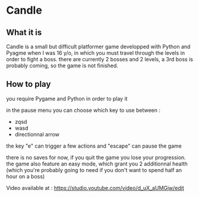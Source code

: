 # Candle

## What it is

Candle is a small but difficult platformer game developped with Python and Pyagme when I was 16 y/o, in which you must travel through the levels in order to fight a boss.
there are currently 2 bosses and 2 levels, a 3rd boss is probably coming, so the game is not finished.

## How to play

you require Pygame and Python in order to play it

in the pause menu you can choose which key to use between :
- zqsd
- wasd
- directionnal arrow

the key "e" can trigger a few actions and "escape" can pause the game

there is no saves for now, if you quit the game you lose your progression.
the game also feature an easy mode, which grant you 2 additionnal health (which you're probably going to need if you don't want to spend half an hour on a boss)

Video available at : https://studio.youtube.com/video/d_uX_aUMGjw/edit
